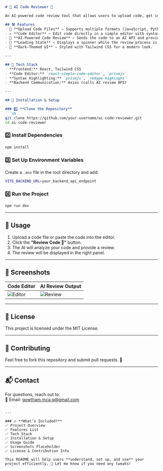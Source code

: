 ```markdown
# 🚀 AI Code Reviewer 🤖

An AI-powered code review tool that allows users to upload code, get instant feedback, and improve code quality. It supports multiple programming languages and provides AI-based suggestions.  

## 🛠️ Features  
- 📂 **Upload Code Files** – Supports multiple formats (JavaScript, Python, Java, C++, etc.).  
- ✍️ **Code Editor** – Edit code directly in a simple editor with syntax highlighting.  
- 🤖 **AI-Powered Code Review** – Sends the code to an AI API and provides feedback.  
- 🔄 **Loading State** – Displays a spinner while the review process is ongoing.  
- 🎨 **Dark-Themed UI** – Styled with Tailwind CSS for a modern look.  

---

## 🚀 Tech Stack  
- **Frontend:** React, Tailwind CSS  
- **Code Editor:** `react-simple-code-editor`, `prismjs`  
- **Syntax Highlighting:** `prismjs`, `rehype-highlight`  
- **Backend Communication:** Axios (calls AI review API)  

---

## 🔧 Installation & Setup  

### 1️⃣ **Clone the Repository**  
```sh
git clone https://github.com/your-username/ai-code-reviewer.git
cd ai-code-reviewer
```

### 2️⃣ **Install Dependencies**  
```sh
npm install
```

### 3️⃣ **Set Up Environment Variables**  
Create a `.env` file in the root directory and add:  
```sh
VITE_BACKEND_URL=your_backend_api_endpoint
```

### 4️⃣ **Run the Project**  
```sh
npm run dev
```

---

## 📌 Usage  
1. Upload a code file or paste the code into the editor.  
2. Click the **"Review Code 🛫"** button.  
3. The AI will analyze your code and provide a review.  
4. The review will be displayed in the right panel.  

---

## 📸 Screenshots  
| **Code Editor** | **AI Review Output** |
|----------------|--------------------|
| ![Editor](https://via.placeholder.com/400) | ![Review](https://via.placeholder.com/400) |

---

## 📜 License  
This project is licensed under the MIT License.  

---

## 🤝 Contributing  
Feel free to fork this repository and submit pull requests. 🚀  

---

## 📬 Contact  
For questions, reach out to:  
📧 Email: gowtham.mca.g@gmail.com  
 
```

---

### 🔥 **What’s Included?**
✅ Project Overview  
✅ Features List  
✅ Tech Stack  
✅ Installation & Setup  
✅ Usage Guide  
✅ Screenshots Placeholder  
✅ License & Contribution Info  

This README will help users **understand, set up, and use** your project efficiently. 🚀 Let me know if you need any tweaks!